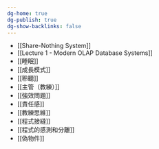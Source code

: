 ```yaml
---
dg-home: true
dg-publish: true
dg-show-backlinks: false
---
```

- [[Share-Nothing System]]
- [[Lecture 1 - Modern OLAP Database Systems]]
- [[睡眠]]
- [[成長模式]]
- [[聆聽]]
- [[主管（教練）]]
- [[強效問題]]
- [[責任感]]
- [[教練思維]]
- [[程式接縫]]
- [[程式的感測和分離]]
- [[偽物件]]

